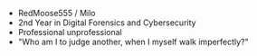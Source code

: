- RedMoose555 / Milo
- 2nd Year in Digital Forensics and Cybersecurity
- Professional unprofessional
- "Who am I to judge another, when I myself walk imperfectly?"

<!---
RedMoose555/RedMoose555 is a ✨ special ✨ repository because its `README.md` (this file) appears on your GitHub profile.
You can click the Preview link to take a look at your changes.
--->
